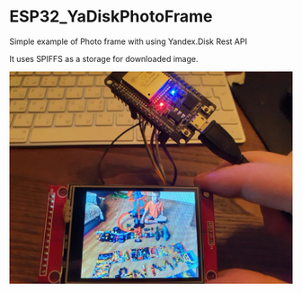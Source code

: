 # ESP32_YaDiskPhotoFrame
Simple example of Photo frame with using Yandex.Disk Rest API

It uses SPIFFS as a storage for downloaded image.

![It works](img/photo.jpeg)